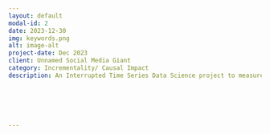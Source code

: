 ```yaml
---
layout: default
modal-id: 2
date: 2023-12-30
img: keywords.png
alt: image-alt
project-date: Dec 2023
client: Unnamed Social Media Giant
category: Incrementality/ Causal Impact
description: An Interrupted Time Series Data Science project to measure the Causal Lift from implementing localized keywords. <br></br><h1><b>Overview</b><br></br></h1><p>This project used the Interrupted Time Series (ITS) model to analyze the causal lift from implementing localized keywords for a social media giant’s online campaign in Spain. The social media company wanted to test if localized keywords would increase new users to sign up for their app in Spain. Due to various circumstances, a traditional A/B test could not be used for this test. The Interrupted Time Series model was chosen to analyze the causal lift as the model could show how and if the outcome has changed after an intervention without a control.</p><p>The tools used include <b>OLS</b> (for the regression model) , <b>Pandas</b> (for data cleaning/wrangling), <b>Datetime</b> (for processing time data)and <b>Plotly/Matplotlib</b> (for visualization).</p><br></br><h1>Interrupted Time Series - General summary</h1><br></br><p>The ITS model is used to understand how and if the outcome of a series of data has changed due to an intervention implemented for the full population at one specific point in time. Using data from both before and after the intervention occurred, we are able to construct a robust model giving us an actionable idea of how effective the intervention was in influencing conversions.</p><p>In mathematical terms, it means that the equation includes four key coefficients:</p><p><b>Y</b> is the outcome variable</p><p><b>T</b> is a continuous variable which indicates the time (e.g., days, months, years…) passed from the start of the observational period</p><p><b>D</b> is a dummy variable indicating observation collected before (=0) or after (=1) the policy intervention</p><p><b>P</b>  is a continuous variable indicating time passed since the intervention has occured (before intervention has occurred P is equal to 0)</p><img class="img-responsive img-centered" src="https://raw.githubusercontent.com/chiyounglee01/images/main/its_equation.png" alt="graph">






---
```


